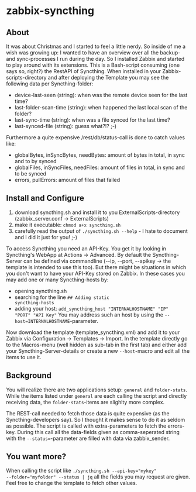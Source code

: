 # zabbix-syncthing

## About
It was about Christmas and I started to feel a little nerdy. So inside of me a wish was growing up: I wanted to have an overview over all the backup- and sync-processes I run during the day. So I installed Zabbix and started to play around with its extensions.
This is a Bash-script consuming (one says so, right?) the RestAPI of Syncthing. When installed in your Zabbix-scripts-directory and after deploying the Template you may see the following data per Syncthing-folder:
* device-last-seen (string): when was the remote device seen for the last time?
* last-folder-scan-time (string): when happened the last local scan of the folder?
* last-sync-time (string): when was a file synced for the last time?
* last-synced-file (string): guess what?!? ;-)

Furthermore a quite expensive /rest/db/status-call is done to catch values like:
* globalBytes, inSyncBytes, needBytes: amount of bytes in total, in sync and to by synced
* globalFiles, inSyncFiles, needFiles: amount of files in total, in sync and to be synced
* errors, pullErrors: amount of files that failed

## Install and Configure
1. download syncthing.sh and install it to you ExternalScripts-directory (zabbix_server.conf -> ExternalScripts)
2. make it executable: <code>chmod a+x syncthing.sh</code>
3. carefully read the output of <code>./syncthing.sh --help</code> - I hate to document and I did it just for you! ;-)

To access Syncthing you need an API-Key. You get it by looking in Syncthing's WebApp at Actions -> Advanced. By default the Syncthing-Server can be defined via commandline (--ip, --port, --apikey -> the template is intended to use this too). But there might be situations in which you don't want to have your API-Key stored on Zabbix. In these cases you may add one or many Syncthing-hosts by:
* opening syncthing.sh
* searching for the line <code>## Adding static syncthing-hosts</code>
* adding your host: <code>add_syncthing_host "INTERNALHOSTNAME" "IP" "PORT" "API Key"</code>
You may address such an host by using the <code>--host=INTERNALHOSTNAME</code>-parameter.

Now download the template (template_syncthing.xml) and add it to your Zabbix via Configuration -> Templates -> Import. In the template directly go to the Macros-menu (well hidden as sub-tab in the first tab) and either add your Syncthing-Server-details or create a new <code>--host</code>-macro and edit all the items to use it.

## Background
You will realize there are two applications setup: <code>general</code> and <code>folder-stats</code>. While the items listed under <code>general</code> are each calling the script and directly receiving data, the <code>folder-stats</code>-items are slighlty more complex. 

The REST-call needed to fetch those data is quite expensive (as the Syncthing-developers say). So I thought it makes sense to do it as seldom as possible. The script is called with extra-parameters to fetch the errors-key. During this call all the data-fields given as comma-seperated string with the <code>--status=</code>-parameter are filled with data via zabbix_sender.

## You want more?
When calling the script like <code>./syncthing.sh --api-key="mykey" --folder="myfolder" --status | jq</code> all the fields you may request are given. Feel free to change the template to fetch other values. 
